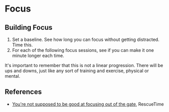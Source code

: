 # Focus

## Building Focus

1. Set a baseline. See how long you can focus without getting distracted. Time
   this.
2. For each of the following focus sessions, see if you can make it one minute
   longer each time.

It's important to remember that this is not a linear progression. There will be
ups and downs, just like any sort of training and exercise, physical or mental.

## References

- [You're not supposed to be good at focusing out of the
  gate](https://blog.rescuetime.com/youre-not-supposed-to-be-good-at-focusing-out-of-the-gate/),
  RescueTime
